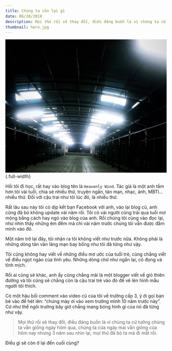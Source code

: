 ```yaml
---
title: Chúng ta còn lại gì
date: 06/20/2018
description: Mọi thứ rồi sẽ thay đổi, điều đáng buồn là vì chúng ta cứ tưởng chúng ta vẫn giống ngày hôm qua, chúng ta của ngày mai vẫn giống của hôm nay nhưng 3 năm sau nhìn lại, mọi thứ đã bỏ ta mà đi mất rồi.
thumbnail: hero.jpg
---
```


![](./hero.jpg){.full-width}

Hồi tôi đi học, rất hay vào blog tên là `Heavenly Wind`. Tác giả là một anh tầm hơn tôi vài tuổi, chia sẻ nhiều thứ, truyện ngắn, tản mạn, nhạc, ảnh, MBTI… nhiều thứ. Đối với cậu trai như tôi lúc đó, là nhiều thứ.

Rất lâu sau này tôi có dịp kết bạn Facebook với anh, vào lại blog cũ, anh cũng đã bỏ không update vài năm rồi. Tôi có vài người cũng trải qua tuổi mơ mộng bằng cách hay ngó vào blog của anh. Rồi chúng tôi cùng vào đọc lại, như nhìn thấy những êm đềm mà chỉ vài năm trước chúng tôi vẫn được đắm mình vào đó.

Một năm trở lại đây, tôi nhận ra tôi không viết như trước nữa. Không phải là những dòng tản văn lãng mạn bay bổng như tôi đã từng như vậy.

Tôi cũng không hay viết về những điều mơ ước của tuổi trẻ, cũng chẳng viết về điều ngọt ngào của tình yêu. Những dòng chữ như ngắn lại, cô đọng và tĩnh mịch.

Rồi ai cũng sẽ khác, anh ấy cũng chẳng mãi là một blogger viết về gió thiên đường và tôi cũng sẽ chẳng còn là cậu trai trẻ vào đó để vẽ lên hình mẫu người tôi thích.

Có một hậu bối comment vào video cũ của tôi về trường cấp 3, ý ới gọi bạn bè vào để hét lên: “chúng mày ơi vào xem trường mình 10 năm trước này”. Cứ như thể ngôi trường bây giờ chẳng mang bóng hình gì của nó đã từng như vậy.

> Mọi thứ rồi sẽ thay đổi, điều đáng buồn là vì chúng ta cứ tưởng chúng ta vẫn giống ngày hôm qua, chúng ta của ngày mai vẫn giống của hôm nay nhưng 3 năm sau nhìn lại, mọi thứ đã bỏ ta mà đi mất rồi.

Điều gì sẽ còn ở lại đến cuối cùng?
